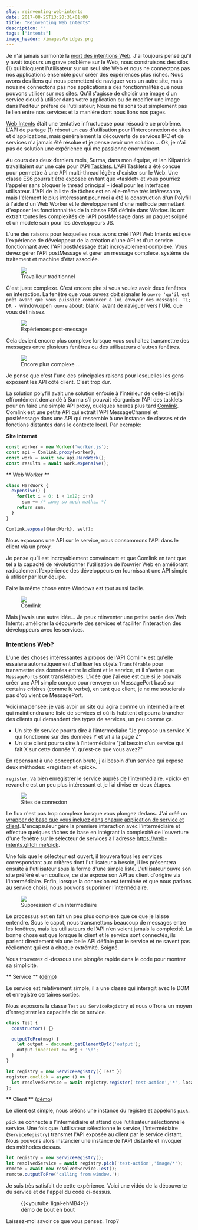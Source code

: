 ```yaml
---
slug: reinventing-web-intents
date: 2017-08-25T13:20:31+01:00
title: "Reinventing Web Intents"
description: ""
tags: ["intents"]
image_header: /images/bridges.png
---
```

Je n'ai jamais surmonté la [mort des intentions Web](/what-happened-to-web-intents/). J'ai toujours pensé qu'il y avait toujours un grave problème sur le Web, nous construisons des silos (1) qui bloquent l'utilisateur sur un seul site Web et nous ne connectons pas nos applications ensemble pour créer des expériences plus riches. Nous avons des liens qui nous permettent de naviguer vers un autre site, mais nous ne connectons pas nos applications à des fonctionnalités que nous pouvons utiliser sur nos sites. Qu'il s'agisse de choisir une image d'un service cloud à utiliser dans votre application ou de modifier une image dans l'éditeur préféré de l'utilisateur; Nous ne faisons tout simplement pas le lien entre nos services et la manière dont nous lions nos pages.

[Web Intents](https://en.wikipedia.org/wiki/Web_Intents) était une tentative infructueuse pour résoudre ce problème. L'API de partage (1) résout un cas d'utilisation pour l'interconnexion de sites et d'applications, mais généralement la découverte de services IPC et de services n'a jamais été résolue et je pense avoir une solution ... Ok, je n'ai pas de solution une expérience qui me passionne énormément.

Au cours des deux derniers mois, Surma, dans mon équipe, et Ian Kilpatrick travaillaient sur une cale pour l’API [Tasklets](https://github.com/GoogleChromeLabs/tasklets). L'API Tasklets a été conçue pour permettre à une API multi-thread légère d'exister sur le Web. Une classe ES6 pourrait être exposée en tant que «tasklet» et vous pourriez l'appeler sans bloquer le thread principal - idéal pour les interfaces utilisateur. L'API de la liste de tâches est en elle-même très intéressante, mais l'élément le plus intéressant pour moi a été la construction d'un Polyfill à l'aide d'un Web Worker et le développement d'une méthode permettant d'exposer les fonctionnalités de la classe ES6 définie dans Worker. Ils ont extrait toutes les complexités de l’API postMessage dans un paquet soigné et un modèle sain pour les développeurs JS.

L'une des raisons pour lesquelles nous avons créé l'API Web Intents est que l'expérience de développeur de la création d'une API et d'un service fonctionnant avec l'API postMessage était incroyablement complexe. Vous devez gérer l'API postMessage et gérer un message complexe. système de traitement et machine d'état associée.

<figure><img src="/images/worker-dx.png"><figcaption> Travailleur traditionnel </figcaption></figure>

C'est juste complexe. C'est encore pire si vous voulez avoir deux fenêtres en interaction. La fenêtre que vous ouvrez doit signaler le `ouvre 'qu'il est prêt avant que vous puissiez commencer à lui envoyer des messages. TL; DR - `window.open` ouvre` about: blank` avant de naviguer vers l'URL que vous définissez.

<figure><img src="/images/window-dx.png"><figcaption> Expériences post-message </figcaption></figure>

Cela devient encore plus complexe lorsque vous souhaitez transmettre des messages entre plusieurs fenêtres ou des utilisateurs d'autres fenêtres.

<figure><img src="/images/complex-workers.png"><figcaption> Encore plus complexe ... </figcaption></figure>

Je pense que c'est l'une des principales raisons pour lesquelles les gens exposent les API côté client. C'est trop dur.

La solution polyfill avait une solution enfouie à l’intérieur de celle-ci et j’ai effrontément demandé à Surma s’il pouvait réorganiser l’API des tasklets pour en faire une simple API proxy, quelques heures plus tard [Comlink](https://github.com/GoogleChromeLabs/comlink/). Comlink est une petite API qui extrait l'API MessageChannel et postMessage dans une API qui ressemble à une instance de classes et de fonctions distantes dans le contexte local. Par exemple:


**Site Internet**


```javascript
const worker = new Worker('worker.js');
const api = Comlink.proxy(worker);
const work = await new api.HardWork();
const results = await work.expensive();
```



** Web Worker **


```javascript
class HardWork {
  expensive() {
    for(let i = 0; i < 1e12; i++)
      sum += /* …omg so much maths… */
    return sum;
  }
}

Comlink.expose({HardWork}, self);
```


Nous exposons une API sur le service, nous consommons l'API dans le client via un proxy.

Je pense qu’il est incroyablement convaincant et que Comlink en tant que tel a la capacité de révolutionner l’utilisation de l’ouvrier Web en améliorant radicalement l’expérience des développeurs en fournissant une API simple à utiliser par leur équipe.

Faire la même chose entre Windows est tout aussi facile.

<figure><img src="/images/comlink.png"><figcaption> Comlink </figcaption></figure>

Mais j'avais une autre idée… Je peux réinventer une petite partie des Web Intents: améliorer la découverte des services et faciliter l’interaction des développeurs avec les services.

### Intentions Web?

L'une des choses intéressantes à propos de l'API Comlink est qu'elle essaiera automatiquement d'utiliser les objets `Transférable` pour transmettre des données entre le client et le service, et il s'avère que` MessagePorts` sont transférables. L'idée que j'ai eue est que si je pouvais créer une API simple conçue pour renvoyer un MessagePort basé sur certains critères (comme le verbe), en tant que client, je ne me soucierais pas d'où vient ce MessagePort.

Voici ma pensée: je vais avoir un site qui agira comme un intermédiaire et qui maintiendra une liste de services et où ils habitent et pourra brancher des clients qui demandent des types de services, un peu comme ça.


* Un site de service pourra dire à l’intermédiaire "Je propose un service X qui fonctionne sur des données Y et vit à la page Z"
* Un site client pourra dire à l’intermédiaire "j’ai besoin d’un service qui fait X sur cette donnée Y. qu’est-ce que vous avez?"

En repensant à une conception brute, j'ai besoin d'un service qui expose deux méthodes: «register» et «pick».

`register`, va bien enregistrer le service auprès de l’intermédiaire. «pick» en revanche est un peu plus intéressant et je l’ai divisé en deux étapes.

<figure><img src="/images/webintents-step-1.png"><figcaption> Sites de connexion </figcaption></figure>

Le flux n'est pas trop complexe lorsque vous plongez dedans. J'ai créé un [wrapper de base que vous incluez dans chaque application de service et client](https://web-intents.glitch.me/scripts/service.js). L'encapsuleur gère la première interaction avec l'intermédiaire et effectue quelques tâches de base en intégrant la complexité de l'ouverture d'une fenêtre sur le sélecteur de services à l'adresse https://web-intents.glitch.me/pick.

Une fois que le sélecteur est ouvert, il trouvera tous les services correspondant aux critères dont l'utilisateur a besoin, il les présentera ensuite à l'utilisateur sous la forme d'une simple liste. L'utilisateur ouvre son site préféré et en coulisse, ce site expose son API au client d'origine via l'intermédiaire. Enfin, lorsque la connexion est terminée et que nous parlons au service choisi, nous pouvons supprimer l’intermédiaire.

<figure><img src="/images/webintents-step-2.png"><figcaption> Suppression d&#39;un intermédiaire </figcaption></figure>

Le processus est en fait un peu plus complexe que ce que je laisse entendre. Sous le capot, nous transmettons beaucoup de messages entre les fenêtres, mais les utilisateurs de l’API n’en voient jamais la complexité. La bonne chose est que lorsque le client et le service sont connectés, ils parlent directement via une belle API définie par le service et ne savent pas réellement qui est à chaque extrémité. Soigné.

Vous trouverez ci-dessous une plongée rapide dans le code pour montrer sa simplicité.


** Service ** ([démo](https://web-intents-service-1.glitch.me/))

Le service est relativement simple, il a une classe qui interagit avec le DOM et enregistre certaines sorties.

Nous exposons la classe `Test` au` ServiceRegistry` et nous offrons un moyen d’enregistrer les capacités de ce service.


```javascript
class Test {
  constructor() {}

  outputToPre(msg) {
    let output = document.getElementById('output');
    output.innerText += msg + '\n';
  }
}

let registry = new ServiceRegistry({ Test })
register.onclick = async () => {    
  let resolvedService = await registry.register('test-action','*', location.href);  
};
```



** Client ** ([démo](https://web-intents-client.glitch.me/))

Le client est simple, nous créons une instance du registre et appelons `pick`.

`pick` se connecte à l’intermédiaire et attend que l’utilisateur sélectionne le service. Une fois que l'utilisateur sélectionne le service, l'intermédiaire (`ServiceRegistry`) transmet l'API exposée au client par le service distant. Nous pouvons alors instancier une instance de l'API distante et invoquer des méthodes dessus.


```javascript
let registry = new ServiceRegistry();
let resolvedService = await registry.pick('test-action','image/*');
remote = await new resolvedService.Test();
remote.outputToPre('calling from window.');
```


Je suis très satisfait de cette expérience. Voici une vidéo de la découverte du service et de l'appel du code ci-dessus.

<figure> {{&lt;youtube 1igal-ehMB4&gt;}} <figcaption> démo de bout en bout </figcaption></figure>

Laissez-moi savoir ce que vous pensez. Trop?